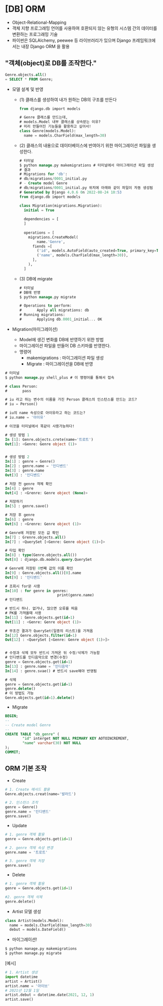 # [DB] ORM

- Object-Relational-Mapping
- 객체 지향 프로그래밍 언어를 사용하여 호환되지 않는 유형의 시스템 간의 데이터를 변환하는 프로그래밍 기술 
- 파이썬은 SQLAlchemy, peewee 등 라이브러리가 있으며 Django  프레임워크에서는 내장 Django ORM 을 활용 



## "객체(object)로 DB를 조작한다."

```sql
Genre.objects.all()
= SELECT * FROM Genre;
```

- 모델 설계 및 반영

  - (1) 클래스를 생성하여 내가 원하는 DB의 구조를 만든다

    ```sql
    from django.db import models
    
    # Genre 클래스를 만드는데, 
    # models.Model 내부 클래스를 상속받는 이유?
    # 미리 만들어진 기능들을 활용하고 싶어서!
    class Genre(models.Model):
      name = models.CharField(max_length=30)
    ```

  - (2) 클래스의 내용으로 데이터베이스에 반여아기 위한 마이그레이션 파일을 생성한다.

    ```sql
    # 터미널
    $ python manage.py makemigrations # 터미널에서 마이그레이션 파일 생성
    # 결과
    # Migrations for 'db':
    # db/migrations/0001_initial.py
    # - Create model Genre
    # db/migrations/0001_initial.py 위치에 아래와 같이 파일이 자동 생성됨
    # Generated by Django 4.0.6 0n 2022-08-24 10:53
    from django.db import models
    
    class Migration(migrations.Migration):
      initial = True
      
      dependencies = [
      ]
      
      operations = [
        migrations.CreateModel(
        	name.'Genre',
          fiends =[
            ('id', models.AutoField(auto_created=True, primary_key=True, serialize=False, verbose_name ='ID')),
            ('name', models.CharField(max_length=30)),
          ], 
        ),
      ]
    ```

  - (3) DB에 migrate

    ```sql
    # 터미널
    # DB에 반영
    $ python manage.py migrate
    
    # Operations to perform:
    #		Apply all migrations: db
    # Running migrations:
    #		Applying db.0001_initial... OK
    ```

    

- Migration(마이그레이션)
  - Model에 생긴 변화를 DB에 반영하기 위한 방법
  - 마이그레이션 파일을 만들어 DB 스키마를 반영한다.
  - 명령어
    - makemigrations : 마이그레이션 파일 생성
    - Migrate : 마이그레이션을 DB에 반영 

```sql
# 터미널
$ python manage.py shell_plus # 이 명령어를 통해서 접속

# class Person:
#		pass

# iu 라고 하는 변수의 이름을 가진 Person 클래스의 인스턴스를 만드는 코드?
# iu = Person()

# iu의 name 속성으로 아이유라고 하는 코드는?
# iu.name = '아이유'

# 이것을 터미널에서 똑같이 사용가능하다!

# 생성 방법 1
In [1]: Genre.objects.crete(name='트로트')
Out[1]: <Genre: Genre object (1)>


# 생성 방법 2
In[1] : genre = Genre()
In[2] : genre.name = '인디밴드'
In[3] : genre.name
Out[3] : '인디밴드'

# 저장 전 genre 객체 확인
In[4] : genre
Out[4] : <Grenre: Genre object (None)>

# 저장하기
In[5] : genre.save() 

# 저장 후 genre 
In[6] : genre
Out[6] : <Grenre: Genre object (1)>

# Genre에 저장된 모든 값 확인
In[7] : Grenre.objects.all()
In[7] : <QuerySet [<Genre: Genre object (1)>]>

# 타입 확인
In[8] : type(Genre.objects.all())
Out[8] : django.db.models.query.QuerySet

# Genre에 저장된 0번째 값의 이름 확인
In[9] : Genre.objects.all()[0].name
Out[9] : '인디밴드'

# 조회시 for문 사용
In[10] : for genre in genres:
						print(genre.name)
# 인디밴드

# 반드시 하나. 없거나, 많으면 오류를 띄움
# PK를 가져올때 사용
In[11] : Genre.objects.get(id=1)
Out[11] : <Genre: Genre object (1)>

# 무조건 결과가 QuerySet(일종의 리스트)을 가져옴
In[12] Genre.objects.filter(id=1)
Out[12] : <QuerySet [<Genre: Genre object (1)>]>


# 수정과 삭제 모두 반드시 가져온 뒤 수정/삭제가 가능함
# 인디밴드를 인디음악으로 변경(수정)
genre = Genre.objects.get(id=1)
In[13] : genre.name = '인디음악'
In[14] : genre.svae() # 반드시 save해야 반영됨

# 삭제
genre = Genre.objects.get(id=1)
genre.delete()
# 이 방법도 가능
Genre.objects.get(id=1).delete()
```



- Migrate 

```sql
BEGIN;
--
-- Create model Genre
--
CREATE TABLE "db_genre" ( 
		"id" interget NOT NULL PRIMARY KEY AOTOINCREMENT,
		"name" varchar(30) NOT NULL
);
COMMIT;
```



## ORM 기본 조작

- Create

```python
# 1. Create 메서드 활용 
Genre.objects.creat(name='발라드')

# 2. 인스턴스 조작
genre = Genre()
genre.name = '인디밴드'
genre.save()
```

- Update

```python
# 1. genre 객체 활용
genre = Genre.objects.get(id=1)

# 2. genre 객체 속성 변경
genre.name = '트로트'

# 3. genre 객체 저장
genre.save()
```

- Delete

```python
# 1. genre 객체 활용
genre = Genre.objects.get(id=1)

#2. genre 객체 삭제
genre.delete()
```



- Artist 모델 생성

```python
class Artist(models.Model):
  name = models.CharField(max_length=30)
  debut = models.DateField()
```

- 마이그레이션!

```python
$ python manage.py makemigrations
$ python manage.py migrate
```



[예시]

```python
# 1. Artist 생성
import datetime
artist = Artist()
artist.name = '아이브'
# 2021년 12월 1일 
artist.debut = datetime.date(2021, 12, 1)
artist.save()
```